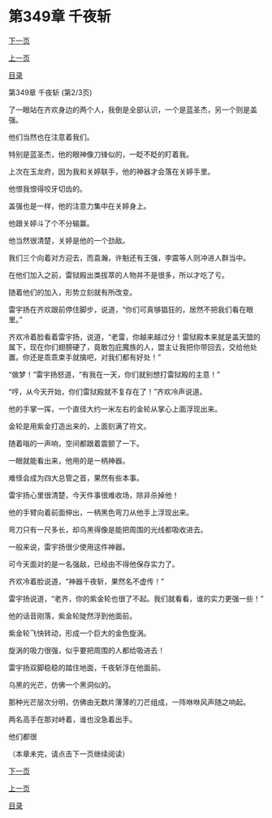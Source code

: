 <h1>第349章   千夜斩</h1>
            <div><p><a href="./1046_%E7%AC%AC349%E7%AB%A0_%E5%8D%83%E5%A4%9C%E6%96%A9.md">下一页</a></p><p><a href="./1044_%E7%AC%AC349%E7%AB%A0_%E5%8D%83%E5%A4%9C%E6%96%A9.md">上一页</a></p><p><a href="../">目录</a></p></div>
            <div><p>第349章   千夜斩 (第2/3页)</p><p>了一眼站在齐欢身边的两个人，我倒是全部认识，一个是蓝圣杰，另一个则是盖强。</p><p>他们当然也在注意着我们。</p><p>特别是蓝圣杰，他的眼神像刀锋似的，一眨不眨的盯着我。</p><p>上次在玉龙府，因为我和关婷联手，他的神器才会落在关婷手里。</p><p>他恨我恨得咬牙切齿的。</p><p>盖强也是一样，他的注意力集中在关婷身上。</p><p>他跟关婷斗了个不分输赢。</p><p>他当然很清楚，关婷是他的一个劲敌。</p><p>我们三个向着对方迎去，而袁瀚，许魁还有王强，李震等人则冲进人群当中。</p><p>在他们加入之前，雷狱殿出类拔萃的人物并不是很多，所以才吃了亏。</p><p>随着他们的加入，形势立刻就有所改变。</p><p>雷宇扬在齐欢跟前停住脚步，说道，“你们可真够猖狂的，居然不把我们看在眼里。”</p><p>齐欢冷着脸看着雷宇扬，说道，“老雷，你越来越过分！雷狱殿本来就是盖天盟的属下，现在你们翅膀硬了，竟敢包庇魔族的人，盟主让我把你带回去，交给他处置。你还是乖乖束手就擒吧，对我们都有好处！”</p><p>“做梦！”雷宇扬怒道，“有我在一天，你们就别想打雷狱殿的主意！”</p><p>“哼，从今天开始，你们雷狱殿就不复存在了！”齐欢冷声说道。</p><p>他的手掌一挥，一个直径大约一米左右的金轮从掌心上面浮现出来。</p><p>金轮是用紫金打造出来的，上面刻满了符文。</p><p>随着嗡的一声响，空间都跟着震颤了一下。</p><p>一眼就能看出来，他用的是一柄神器。</p><p>难怪会成为四大总管之首，果然有些本事。</p><p>雷宇扬心里很清楚，今天件事很难收场，除非杀掉他！</p><p>他的手臂向着前面伸出，一柄黑色弯刀从他手上浮现出来。</p><p>弯刀只有一尺多长，却乌黑得像是能把周围的光线都吸收进去。</p><p>一般来说，雷宇扬很少使用这件神器。</p><p>可今天面对的是一名强敌，已经由不得他保存实力了。</p><p>齐欢冷着脸说道，“神器千夜斩，果然名不虚传！”</p><p>雷宇扬说道，“老齐，你的紫金轮也很了不起。我们就看看，谁的实力更强一些！”</p><p>他的话音刚落，紫金轮陡然浮到他面前。</p><p>紫金轮飞快转动，形成一个巨大的金色旋涡。</p><p>旋涡的吸力很强，似乎要把周围的人都给吸进去！</p><p>雷宇扬双脚稳稳的踏住地面，千夜斩浮在他面前。</p><p>乌黑的光芒，仿佛一个黑洞似的。</p><p>那种光芒层次分明，仿佛由无数片薄薄的刀芒组成，一阵咻咻风声随之响起。</p><p>两名高手在那对峙着，谁也没急着出手。</p><p>他们都很</p><p>（本章未完，请点击下一页继续阅读）</p></div>
            <div><p><a href="./1046_%E7%AC%AC349%E7%AB%A0_%E5%8D%83%E5%A4%9C%E6%96%A9.md">下一页</a></p><p><a href="./1044_%E7%AC%AC349%E7%AB%A0_%E5%8D%83%E5%A4%9C%E6%96%A9.md">上一页</a></p><p><a href="../">目录</a></p></div>